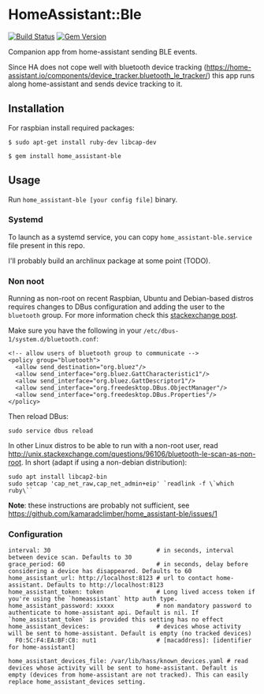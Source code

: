 # HomeAssistant::Ble

[![Build Status](https://travis-ci.org/kamaradclimber/home_assistant-ble.svg?branch=master)](https://travis-ci.org/kamaradclimber/home_assistant-ble)
[![Gem Version](https://badge.fury.io/rb/home_assistant-ble.svg)](https://badge.fury.io/rb/home_assistant-ble)

Companion app from home-assistant sending BLE events.

Since HA does not cope well with bluetooth device tracking (https://home-assistant.io/components/device_tracker.bluetooth_le_tracker/) this app runs along home-assistant and sends device tracking to it.

## Installation

For raspbian install required packages:

    $ sudo apt-get install ruby-dev libcap-dev

    $ gem install home_assistant-ble

## Usage

Run `home_assistant-ble [your config file]` binary.

### Systemd

To launch as a systemd service, you can copy `home_assistant-ble.service` file present in this repo.

I'll probably build an archlinux package at some point (TODO).


### Non noot

Running as non-root on recent Raspbian, Ubuntu and Debian-based distros requires changes to DBus configuration and adding the user to the `bluetooth` group. For more information check this [stackexchange post](https://unix.stackexchange.com/questions/348441/how-to-allow-non-root-systemd-service-to-use-dbus-for-ble-operation/348449#348449).

Make sure you have the following in your `/etc/dbus-1/system.d/bluetooth.conf`:

    <!-- allow users of bluetooth group to communicate -->
    <policy group="bluetooth">
      <allow send_destination="org.bluez"/>
      <allow send_interface="org.bluez.GattCharacteristic1"/>
      <allow send_interface="org.bluez.GattDescriptor1"/>
      <allow send_interface="org.freedesktop.DBus.ObjectManager"/>
      <allow send_interface="org.freedesktop.DBus.Properties"/>
    </policy>

Then reload DBus:

    sudo service dbus reload

In other Linux distros to be able to run with a non-root user, read http://unix.stackexchange.com/questions/96106/bluetooth-le-scan-as-non-root. In short (adapt if using a non-debian distribution):

```
sudo apt install libcap2-bin
sudo setcap 'cap_net_raw,cap_net_admin+eip' `readlink -f \`which ruby\``
```
**Note**: these instructions are probably not sufficient, see https://github.com/kamaradclimber/home_assistant-ble/issues/1

### Configuration

```
interval: 30                              # in seconds, interval between device scan. Defaults to 30
grace_period: 60                          # in seconds, delay before considering a device has disappeared. Defaults to 60
home_assistant_url: http://localhost:8123 # url to contact home-assistant. Defaults to http://localhost:8123
home_assistant_token: token               # Long lived access token if you're using the `homeassistant` http auth type.
home_assistant_password: xxxxx            # non mandatory password to authenticate to home-assistant api. Default is nil. If `home_assistant_token` is provided this setting has no effect
home_assistant_devices:                   # devices whose activity will be sent to home-assistant. Default is empty (no tracked devices)
  F0:5C:F4:EA:BF:C8: nut1                 # [macaddress]: [identifier for home-assistant]

home_assistant_devices_file: /var/lib/hass/known_devices.yaml # read devices whose activity will be sent to home-assistant. Default is empty (devices from home-assistant are not tracked). This can easily replace home_assistant_devices setting.
```
